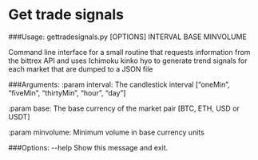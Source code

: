 # Get trade signals

###Usage: 
gettradesignals.py [OPTIONS] INTERVAL BASE MINVOLUME

  Command line interface for a small routine that requests information from the bittrex API and uses
  Ichimoku kinko hyo to generate trend signals for each market that are dumped to a JSON
  file

###Arguments:
  :param interval: The candlestick interval [“oneMin”, “fiveMin”,
  “thirtyMin”, “hour”, “day”]

  :param base: The base currency of the market pair [BTC, ETH, USD or USDT]

  :param minvolume: Minimum volume in base currency units

###Options:
  --help  Show this message and exit.
